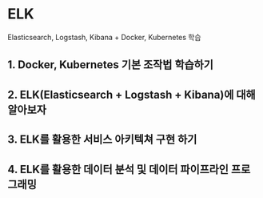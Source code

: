 # ELK
Elasticsearch, Logstash, Kibana + Docker, Kubernetes 학습

## 1. Docker, Kubernetes 기본 조작법 학습하기
## 2. ELK(Elasticsearch + Logstash + Kibana)에 대해 알아보자
## 3. ELK를 활용한 서비스 아키텍쳐 구현 하기
## 4. ELK를 활용한 데이터 분석 및 데이터 파이프라인 프로그래밍
